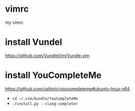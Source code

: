 # vimrc
my vimrc

# install Vundel

https://github.com/VundleVim/Vundle.vim

# install YouCompleteMe

https://github.com/valloric/youcompleteme#ubuntu-linux-x64

+ `cd ~/.vim/bundle/YouCompleteMe`
+ `./install.py --clang-completer`
